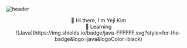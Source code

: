 ![header](https://capsule-render.vercel.app/api?type=waving&color=3498DB&height=280&section=header&text=yeji%20kim();&20&fontSize=90&&fontColor=FDFEFE&fontAlign=38)

<div align=center>👋 Hi there, I'm Yeji Kim</div>

<div align=center> 📖 Learning </div>
<div align=center> ![Java](https://img.shields.io/badge/java-FFFFFF.svg?style=for-the-badge&logo=java&logoColor=black) </div>
